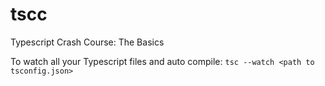 # tscc
Typescript Crash Course: The Basics


To watch all your Typescript files and auto compile:
``` tsc --watch <path to tsconfig.json> ```
